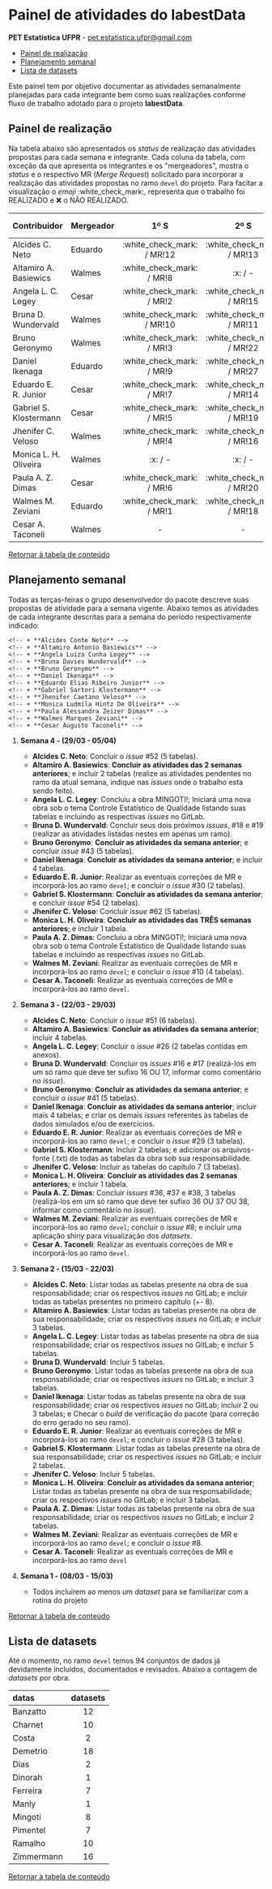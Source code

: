Painel de atividades do labestData
==================================

**PET Estatística UFPR** - <pet.estatistica.ufpr@gmail.com>

-   [Painel de realização](#painel-de-realizacao)
-   [Planejamento semanal](#planejamento-semanal)
-   [Lista de datasets](#lista-de-datasets)

Este painel tem por objetivo documentar as atividades semanalmente
planejadas para cada integrante bem como suas realizações conforme fluxo
de trabalho adotado para o projeto **labestData**.

Painel de realização
--------------------

Na tabela abaixo são apresentados os *status* de realização das
atividades propostas para cada semana e integrante. Cada coluna da
tabela, com exceção da que apresenta os integrantes e os "mergeadores",
mostra o *status* e o respectivo MR (*Merge Request*) solicitado para
incorporar a realização das atividades propostas no ramo `devel` do
projeto. Para facitar a visualização o *emoji* :white\_check\_mark:,
representa que o trabalho foi REALIZADO e :x: o NÃO REALIZADO.

<table>
<thead>
<tr class="header">
<th align="left">Contribuidor</th>
<th align="left">Mergeador</th>
<th align="center">1º S</th>
<th align="center">2º S</th>
<th align="center">3º S</th>
<th align="center">4º S</th>
<th align="center">5º S</th>
<th align="center">6º S</th>
<th align="center">7º S</th>
<th align="center">8º S</th>
<th align="center">9º S</th>
<th align="center">10º S</th>
</tr>
</thead>
<tbody>
<tr class="odd">
<td align="left">Alcides C. Neto</td>
<td align="left">Eduardo</td>
<td align="center">:white_check_mark: / MR!12</td>
<td align="center">:white_check_mark: / MR!13</td>
<td align="center">:white_check_mark: / MR!25</td>
<td align="center">. / .</td>
<td align="center">. / .</td>
<td align="center">. / .</td>
<td align="center">. / .</td>
<td align="center">. / .</td>
<td align="center">. / .</td>
<td align="center">. / .</td>
</tr>
<tr class="even">
<td align="left">Altamiro A. Basiewics</td>
<td align="left">Walmes</td>
<td align="center">:white_check_mark: / MR!8</td>
<td align="center">:x: / -</td>
<td align="center">:x: / -</td>
<td align="center">. / .</td>
<td align="center">. / .</td>
<td align="center">. / .</td>
<td align="center">. / .</td>
<td align="center">. / .</td>
<td align="center">. / .</td>
<td align="center">. / .</td>
</tr>
<tr class="odd">
<td align="left">Angela L. C. Legey</td>
<td align="left">Cesar</td>
<td align="center">:white_check_mark: / MR!2</td>
<td align="center">:white_check_mark: / MR!15</td>
<td align="center">:white_check_mark: / MR!23</td>
<td align="center">. / .</td>
<td align="center">. / .</td>
<td align="center">. / .</td>
<td align="center">. / .</td>
<td align="center">. / .</td>
<td align="center">. / .</td>
<td align="center">. / .</td>
</tr>
<tr class="even">
<td align="left">Bruna D. Wundervald</td>
<td align="left">Walmes</td>
<td align="center">:white_check_mark: / MR!10</td>
<td align="center">:white_check_mark: / MR!11</td>
<td align="center">:white_check_mark: / MR!17</td>
<td align="center">. / .</td>
<td align="center">. / .</td>
<td align="center">. / .</td>
<td align="center">. / .</td>
<td align="center">. / .</td>
<td align="center">. / .</td>
<td align="center">. / .</td>
</tr>
<tr class="odd">
<td align="left">Bruno Geronymo</td>
<td align="left">Walmes</td>
<td align="center">:white_check_mark: / MR!3</td>
<td align="center">:white_check_mark: / MR!22</td>
<td align="center">:x: / -</td>
<td align="center">. / .</td>
<td align="center">. / .</td>
<td align="center">. / .</td>
<td align="center">. / .</td>
<td align="center">. / .</td>
<td align="center">. / .</td>
<td align="center">. / .</td>
</tr>
<tr class="even">
<td align="left">Daniel Ikenaga</td>
<td align="left">Eduardo</td>
<td align="center">:white_check_mark: / MR!9</td>
<td align="center">:white_check_mark: / MR!27</td>
<td align="center">:x: / -</td>
<td align="center">. / .</td>
<td align="center">. / .</td>
<td align="center">. / .</td>
<td align="center">. / .</td>
<td align="center">. / .</td>
<td align="center">. / .</td>
<td align="center">. / .</td>
</tr>
<tr class="odd">
<td align="left">Eduardo E. R. Junior</td>
<td align="left">Cesar</td>
<td align="center">:white_check_mark: / MR!7</td>
<td align="center">:white_check_mark: / MR!14</td>
<td align="center">:white_check_mark: / MR!21</td>
<td align="center">. / .</td>
<td align="center">. / .</td>
<td align="center">. / .</td>
<td align="center">. / .</td>
<td align="center">. / .</td>
<td align="center">. / .</td>
<td align="center">. / .</td>
</tr>
<tr class="even">
<td align="left">Gabriel S. Klostermann</td>
<td align="left">Cesar</td>
<td align="center">:white_check_mark: / MR!5</td>
<td align="center">:white_check_mark: / MR!19</td>
<td align="center">:x: / -</td>
<td align="center">. / .</td>
<td align="center">. / .</td>
<td align="center">. / .</td>
<td align="center">. / .</td>
<td align="center">. / .</td>
<td align="center">. / .</td>
<td align="center">. / .</td>
</tr>
<tr class="odd">
<td align="left">Jhenifer C. Veloso</td>
<td align="left">Walmes</td>
<td align="center">:white_check_mark: / MR!4</td>
<td align="center">:white_check_mark: / MR!16</td>
<td align="center">:white_check_mark: / MR!26</td>
<td align="center">. / .</td>
<td align="center">. / .</td>
<td align="center">. / .</td>
<td align="center">. / .</td>
<td align="center">. / .</td>
<td align="center">. / .</td>
<td align="center">. / .</td>
</tr>
<tr class="even">
<td align="left">Monica L. H. Oliveira</td>
<td align="left">Walmes</td>
<td align="center">:x: / -</td>
<td align="center">:x: / -</td>
<td align="center">:x: / -</td>
<td align="center">. / .</td>
<td align="center">. / .</td>
<td align="center">. / .</td>
<td align="center">. / .</td>
<td align="center">. / .</td>
<td align="center">. / .</td>
<td align="center">. / .</td>
</tr>
<tr class="odd">
<td align="left">Paula A. Z. Dimas</td>
<td align="left">Cesar</td>
<td align="center">:white_check_mark: / MR!6</td>
<td align="center">:white_check_mark: / MR!20</td>
<td align="center">:white_check_mark: / MR!24</td>
<td align="center">. / .</td>
<td align="center">. / .</td>
<td align="center">. / .</td>
<td align="center">. / .</td>
<td align="center">. / .</td>
<td align="center">. / .</td>
<td align="center">. / .</td>
</tr>
<tr class="even">
<td align="left">Walmes M. Zeviani</td>
<td align="left">Eduardo</td>
<td align="center">:white_check_mark: / MR!1</td>
<td align="center">:white_check_mark: / MR!18</td>
<td align="center">:white_check_mark: / MR!28</td>
<td align="center">. / .</td>
<td align="center">. / .</td>
<td align="center">. / .</td>
<td align="center">. / .</td>
<td align="center">. / .</td>
<td align="center">. / .</td>
<td align="center">. / .</td>
</tr>
<tr class="odd">
<td align="left">Cesar A. Taconeli</td>
<td align="left">Walmes</td>
<td align="center">-</td>
<td align="center">-</td>
<td align="center">-</td>
<td align="center">. / .</td>
<td align="center">. / .</td>
<td align="center">. / .</td>
<td align="center">. / .</td>
<td align="center">. / .</td>
<td align="center">. / .</td>
<td align="center">. / .</td>
</tr>
</tbody>
</table>

[Retornar à tabela de conteúdo](#painel-de-atividades-do-labestdata)

Planejamento semanal
--------------------

Todas as terças-feiras o grupo desenvolvedor do pacote descreve suas
propostas de atividade para a semana vigente. Abaixo temos as atividades
de cada integrante descritas para a semana do período respectivamente
indicado:

<!--------------------------------------------- -->
<!-- Para atualização descomente a linha da semana vigente, copie a lista de -->
<!-- contribuidores colocada na semana e descreve as respectivamente -->
<!-- atividades. As atividades seguem a ordem da data mais recente para a -->
<!-- mais antiga. -->
<!--------------------------------------------- -->
<!-- 10. **Semana 10 - (10/05 - 17/05)** -->
    <!-- + **Alcides Conte Neto** -->
    <!-- + **Altamiro Antonio Basiewics** -->
    <!-- + **Angela Luiza Cunha Legey** -->
    <!-- + **Bruna Davies Wundervald** -->
    <!-- + **Bruno Geronymo** -->
    <!-- + **Daniel Ikenaga** -->
    <!-- + **Eduardo Elias Ribeiro Junior** -->
    <!-- + **Gabriel Sartori Klostermann** -->
    <!-- + **Jhenifer Caetano Veloso** -->
    <!-- + **Monica Ludmila Hintz De Oliveira** -->
    <!-- + **Paula Alessandra Zeizer Dimas** -->
    <!-- + **Walmes Marques Zeviani** -->
    <!-- + **Cesar Augusto Taconeli** -->

<!-- 9. **Semana 9 - (03/05 - 10/05)** -->
<!-- 8. **Semana 8 - (26/04 - 03/05)** -->
<!-- 7. **Semana 7 - (19/04 - 26/04)** -->
<!-- 6. **Semana 6 - (12/04 - 19/04)** -->
<!-- 5. **Semana 5 - (05/04 - 12/04)** -->
1.  **Semana 4 - (29/03 - 05/04)**
    -   **Alcides C. Neto**: Concluir o *issue* \#52 (5 tabelas).
    -   **Altamiro A. Basiewics**: **Concluir as atividades das 2
        semanas anteriores**; e incluir 2 tabelas (realize as atividades
        pendentes no ramo da atual semana, indique nas *issues* onde o
        trabalho esta sendo feito).
    -   **Angela L. C. Legey**: Concluiu a obra MINGOTI!; Iniciará uma
        nova obra sob o tema Controle Estatístico de Qualidade listando
        suas tabelas e incluindo as respectivas *issues* no GitLab.
    -   **Bruna D. Wundervald**: Concluir seus dois próximos *issues*,
        \#18 e \#19 (realizar as atividades listadas nestes em apenas um
        ramo).
    -   **Bruno Geronymo**: **Concluir as atividades da semana
        anterior**; e concluir *issue* \#43 (5 tabelas).
    -   **Daniel Ikenaga**: **Concluir as atividades da semana
        anterior**; e incluir 4 tabelas.
    -   **Eduardo E. R. Junior**: Realizar as eventuais correções de MR
        e incorporá-los ao ramo `devel`; e concluir o *issue* \#30 (2
        tabelas).
    -   **Gabriel S. Klostermann**: **Concluir as atividades da semana
        anterior**; e concluir *issue* \#54 (2 tabelas).
    -   **Jhenifer C. Veloso**: Concluir *issue* \#62 (5 tabelas).
    -   **Monica L. H. Oliveira**: **Concluir as atividades das TRÊS
        semanas anteriores**; e incluir 1 tabela.
    -   **Paula A. Z. Dimas**: Concluiu a obra MINGOTI!; Iniciará uma
        nova obra sob o tema Controle Estatístico de Qualidade listando
        suas tabelas e incluindo as respectivas *issues* no GitLab.
    -   **Walmes M. Zeviani**: Realizar as eventuais correções de MR e
        incorporá-los ao ramo `devel`; e concluir o *issue* \#10 (4
        tabelas).
    -   **Cesar A. Taconeli**: Realizar as eventuais correções de MR e
        incorporá-los ao ramo `devel`.

2.  **Semana 3 - (22/03 - 29/03)**
    -   **Alcides C. Neto**: Concluir o *issue* \#51 (6 tabelas).
    -   **Altamiro A. Basiewics**: **Concluir as atividades da semana
        anterior**; incluir 4 tabelas.
    -   **Angela L. C. Legey**: Concluir o *issue* \#26 (2 tabelas
        contidas em anexos).
    -   **Bruna D. Wundervald**: Concluir os *issues* \#16 e \#17
        (realizá-los em um só ramo que deve ter sufixo 16 OU 17,
        informar como comentário no *issue*).
    -   **Bruno Geronymo**: **Concluir as atividades da semana
        anterior**; e concluir o *issue* \#41 (5 tabelas).
    -   **Daniel Ikenaga**: **Concluir as atividades da semana
        anterior**; incluir mais 4 tabelas; e criar os demais *issues*
        referentes às tabelas de dados simulados e/ou de exercícios.
    -   **Eduardo E. R. Junior**: Realizar as eventuais correções de MR
        e incorporá-los ao ramo `devel`; e concluir o *issue* \#29 (3
        tabelas).
    -   **Gabriel S. Klostermann**: Incluir 2 tabelas; e adicionar os
        arquivos-fonte (.txt) de todas as tabelas da obra sob sua
        responsabilidade.
    -   **Jhenifer C. Veloso**: Incluir as tabelas do capítulo 7 (3
        tabelas).
    -   **Monica L. H. Oliveira**: **Concluir as atividades das 2
        semanas anteriores**; e incluir 1 tabela.
    -   **Paula A. Z. Dimas**: Concluir *issues* \#36, \#37 e \#38, 3
        tabelas (realizá-los em um só ramo que deve ter sufixo 36 OU 37
        OU 38, informar como comentário no *issue*).
    -   **Walmes M. Zeviani**: Realizar as eventuais correções de MR e
        incorporá-los ao ramo `devel`; concluir o *issue* \#8; e incluir
        uma aplicação shiny para visualização dos *datasets*.
    -   **Cesar A. Taconeli**: Realizar as eventuais correções de MR e
        incorporá-los ao ramo `devel`.

3.  **Semana 2 - (15/03 - 22/03)**
    -   **Alcides C. Neto**: Listar todas as tabelas presente na obra de
        sua responsabilidade; criar os respectivos *issues* no GitLab; e
        incluir todas as tabelas presentes no primeiro capítulo (+- 8).
    -   **Altamiro A. Basiewics**: Listar todas as tabelas presente na
        obra de sua responsabilidade; criar os respectivos *issues* no
        GitLab; e incluir 3 tabelas.
    -   **Angela L. C. Legey**: Listar todas as tabelas presente na obra
        de sua responsabilidade; criar os respectivos *issues* no
        GitLab; e incluir 5 tabelas.
    -   **Bruna D. Wundervald**: Incluir 5 tabelas.
    -   **Bruno Geronymo**: Listar todas as tabelas presente na obra de
        sua responsabilidade; criar os respectivos *issues* no GitLab; e
        incluir 3 tabelas.
    -   **Daniel Ikenaga**: Listar todas as tabelas presente na obra de
        sua responsabilidade; criar os respectivos *issues* no GitLab;
        incluir 2 ou 3 tabelas; e Checar o *build* de verificação do
        pacote (para correção do erro gerado no seu ramo).
    -   **Eduardo E. R. Junior**: Realizar as eventuais correções de MR
        e incorporá-los ao ramo `devel`; e concluir o *issue* \#28 (3
        tabelas).
    -   **Gabriel S. Klostermann**: Listar todas as tabelas presente na
        obra de sua responsabilidade; criar os respectivos *issues* no
        GitLab; e incluir 2 tabelas.
    -   **Jhenifer C. Veloso**: Incluir 5 tabelas.
    -   **Monica L. H. Oliveira**: **Concluir as atividades da semana
        anterior**; Listar todas as tabelas presente na obra de sua
        responsabilidade; criar os respectivos *issues* no GitLab; e
        incluir 3 tabelas.
    -   **Paula A. Z. Dimas**: Listar todas as tabelas presente na obra
        de sua responsabilidade; criar os respectivos *issues* no
        GitLab; e incluir 2 tabelas.
    -   **Walmes M. Zeviani**: Realizar as eventuais correções de MR e
        incorporá-los ao ramo `devel`; e concluir o *issue* \#8.
    -   **Cesar A. Taconeli**: Realizar as eventuais correções de MR e
        incorporá-los ao ramo `devel`

4.  **Semana 1 - (08/03 - 15/03)**
    -   Todos incluírem ao menos um *dataset* para se familiarizar com a
        rotina do projeto

[Retornar à tabela de conteúdo](#painel-de-atividades-do-labestdata)

Lista de datasets
-----------------

Até o momento, no ramo `devel` temos 94 conjuntos de dados já
devidamente incluídos, documentados e revisados. Abaixo a contagem de
*datasets* por obra.

<table>
<thead>
<tr class="header">
<th align="left">datas</th>
<th align="center">datasets</th>
</tr>
</thead>
<tbody>
<tr class="odd">
<td align="left">Banzatto</td>
<td align="center">12</td>
</tr>
<tr class="even">
<td align="left">Charnet</td>
<td align="center">10</td>
</tr>
<tr class="odd">
<td align="left">Costa</td>
<td align="center">2</td>
</tr>
<tr class="even">
<td align="left">Demetrio</td>
<td align="center">18</td>
</tr>
<tr class="odd">
<td align="left">Dias</td>
<td align="center">2</td>
</tr>
<tr class="even">
<td align="left">Dinorah</td>
<td align="center">1</td>
</tr>
<tr class="odd">
<td align="left">Ferreira</td>
<td align="center">7</td>
</tr>
<tr class="even">
<td align="left">Manly</td>
<td align="center">1</td>
</tr>
<tr class="odd">
<td align="left">Mingoti</td>
<td align="center">8</td>
</tr>
<tr class="even">
<td align="left">Pimentel</td>
<td align="center">7</td>
</tr>
<tr class="odd">
<td align="left">Ramalho</td>
<td align="center">10</td>
</tr>
<tr class="even">
<td align="left">Zimmermann</td>
<td align="center">16</td>
</tr>
</tbody>
</table>

[Retornar à tabela de conteúdo](#painel-de-atividades-do-labestdata)
